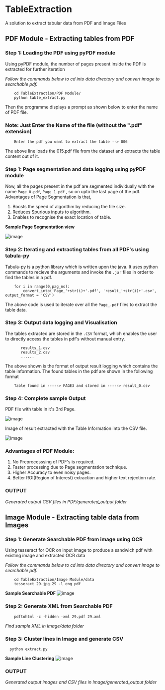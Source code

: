 # TableExtraction
A solution to extract tabular data from PDF and Image Files
## PDF Module - Extracting tables from PDF

### Step 1: Loading the PDF using pyPDF module

Using pyPDF module, the number of pages present inside the PDF is extracted for further iteration

*Follow the commands below to cd into data directory and convert image to searchable pdf.*

```
    cd TableExtraction/PDF Module/
    python table_extract.py 
```
Then the programme displays a prompt as shown below to enter the name of PDF file. 
### Note: Just Enter the Name of the file (without the ".pdf" extension) 

```
    Enter the pdf you want to extract the table --> 006  
```
The above line loads the 015.pdf file from the dataset and extracts the table content out of it.

### Step 1: Page segmentation and data logging using pyPDF module

Now, all the pages present in the pdf are segmented individually with the name ``` Page_0.pdf ```, ``` Page_1.pdf ``` , so on upto the last page of the pdf. Advantages of Page Segmentation is that,

1. Boosts the speed of algorithm by reducing the file size.
2. Reduces Spurious inputs to algorithm.
3. Enables to recognise the exact location of table.

**Sample Page Segmentation view**

![image](https://drive.google.com/uc?export=view&id=1bgM2aXnMoRnO-EfRv-c-2xGAD2WE7dyY)

### Step 2: Iterating and extracting tables from all PDF's using tabula-py

Tabula-py is a python library which is written upon the java. It uses python commands to recieve the arguments and invoke the ``` .jar ``` files in order to find the tables in a pdf.

```
    for i in range(0,pag_no): 
        convert_into('Page_'+str(i)+'.pdf', 'result_'+str(i)+'.csv', output_format = 'CSV')
``` 
 
The above code is used to iterate over all the ``` Page_.pdf ``` files to extract the table data.

### Step 3: Output data logging and Visualisation
The tables extracted are stored in the  ``` .CSV ```  format, which enables the user to directly access the tables in pdf's without manual entry.

```    results_0.csv 
       results_1.csv
       results_2.csv 
       ......
```    
The above shown is the format of output result logging which contains the table information. The found tables in the pdf are shown in the following format 

```
    Table found in -----> PAGE3 and stored in -----> result_0.csv
``` 

### Step 4: Complete sample Output

PDF file with table in it's 3rd Page.

![image](https://drive.google.com/uc?export=view&id=1yU2iDmcxB4ULMq07qstO71qZsd9mXjB7) 

Image of result extracted with the Table Information into the CSV file.

![image](https://drive.google.com/uc?export=view&id=1V3-rMcZffvQZHSR13A3C40DwefsSN5YV)

### Advantages of PDF Module: 
1. No Preprocesssing of PDF's is required.
2. Faster processing due to Page segmentation technique.
3. Higher Accuracy to even noisy pages. 
4. Better ROI(Region of Interest) extraction and higher text rejection rate. 

### OUTPUT
*Generated output CSV files in PDF/generated_output folder*




## Image Module - Extracting table data from Images

### Step 1: Generate Searchable PDF from image using OCR

Using tesseract for OCR on input image to produce a sandwich pdf with existing image and extracted OCR data

*Follow the commands below to cd into data directory and convert image to searchable pdf.*

```
    cd TableExtraction/Image Module/data
    tesseract 29.jpg 29 -l eng pdf
```
 **Sample Searchable PDF**
 ![image](https://drive.google.com/uc?export=view&id=1e2PiOngGV4LMGGufCvqQS-ISXb7tWrOv)
 
 ### Step 2: Generate XML from Searchable PDF
```
    pdftohtml -c -hidden -xml 29.pdf 29.xml
```
*Find sample XML in Image/data folder*

 ### Step 3: Cluster lines in Image and generate CSV
```
  python extract.py
```
**Sample Line Clustering**
![image](https://drive.google.com/uc?export=view&id=10lRnS1XB9G_E1yLxORPSK7h1MK9X8KGQ)

### OUTPUT
*Generated output images and CSV files in Image/generated_output folder*
